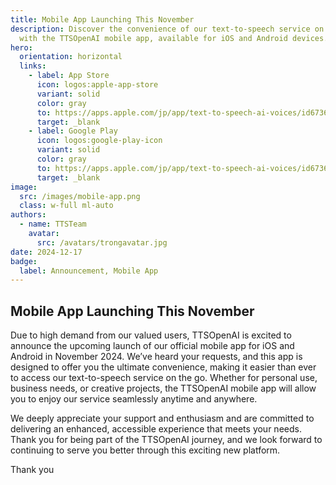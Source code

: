 ```yaml
---
title: Mobile App Launching This November
description: Discover the convenience of our text-to-speech service on the go
  with the TTSOpenAI mobile app, available for iOS and Android devices.
hero:
  orientation: horizontal
  links:
    - label: App Store
      icon: logos:apple-app-store
      variant: solid
      color: gray
      to: https://apps.apple.com/jp/app/text-to-speech-ai-voices/id6736361290?l=en-US
      target: _blank
    - label: Google Play
      icon: logos:google-play-icon
      variant: solid
      color: gray
      to: https://apps.apple.com/jp/app/text-to-speech-ai-voices/id6736361290?l=en-US
      target: _blank
image:
  src: /images/mobile-app.png
  class: w-full ml-auto
authors:
  - name: TTSTeam
    avatar:
      src: /avatars/trongavatar.jpg
date: 2024-12-17
badge:
  label: Announcement, Mobile App
---
```


## Mobile App Launching This November

Due to high demand from our valued users, TTSOpenAI is excited to announce the upcoming launch of our official mobile app for iOS and Android in November 2024. We’ve heard your requests, and this app is designed to offer you the ultimate convenience, making it easier than ever to access our text-to-speech service on the go. Whether for personal use, business needs, or creative projects, the TTSOpenAI mobile app will allow you to enjoy our service seamlessly anytime and anywhere.

We deeply appreciate your support and enthusiasm and are committed to delivering an enhanced, accessible experience that meets your needs. Thank you for being part of the TTSOpenAI journey, and we look forward to continuing to serve you better through this exciting new platform.

Thank you
